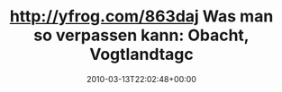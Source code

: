 ---
retweeted: false
source: <a href="http://twitter.com" rel="nofollow">Twitter Web Client</a>
entities:
  hashtags:
  - text: corne
    indices:
    - '77'
    - '83'
  - text: cinepub
    indices:
    - '84'
    - '92'
  - text: straiders
    indices:
    - '93'
    - '103'
  symbols: []
  user_mentions: []
  urls: []
display_text_range:
- '0'
- '103'
favorite_count: '0'
id_str: '10440251559'
truncated: false
retweet_count: '1'
id: '10440251559'
created_at: Sat Mar 13 22:02:48 +0000 2010
favorited: false
full_text: 'http://yfrog.com/863daj Was man so verpassen kann: Obacht, Vogtlandtagcloud:
  #corne #cinepub #straiders'
lang: de
tags:
- corne
- cinepub
- straiders
- pesos/twitter
date: '2010-03-13T22:02:48+00:00'
src: https://twitter.com/bascht/status/10440251559
original_url: https://twitter.com/bascht/status/10440251559
type: twitter_tweet
text: 'http://yfrog.com/863daj Was man so verpassen kann: Obacht, Vogtlandtagcloud:
  #corne #cinepub #straiders'
title: 'http://yfrog.com/863daj Was man so verpassen kann: Obacht, Vogtlandtagc'

---